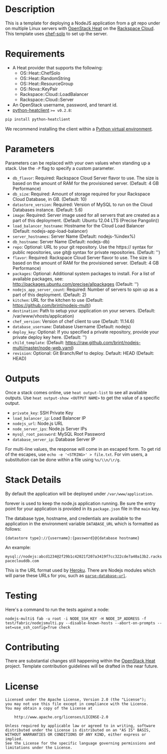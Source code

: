Description
===========

This is a template for deploying a NodeJS application from a git repo under on
multiple Linux servers with [OpenStack
Heat](https://wiki.openstack.org/wiki/Heat) on the [Rackspace
Cloud](http://www.rackspace.com/cloud/). This template uses
[chef-solo](http://docs.opscode.com/chef_solo.html) to set up the server.

Requirements
============
* A Heat provider that supports the following:
  * OS::Heat::ChefSolo
  * OS::Heat::RandomString
  * OS::Heat::ResourceGroup
  * OS::Nova::KeyPair
  * Rackspace::Cloud::LoadBalancer
  * Rackspace::Cloud::Server
* An OpenStack username, password, and tenant id.
* [python-heatclient](https://github.com/openstack/python-heatclient)
`>= v0.2.8`:

```bash
pip install python-heatclient
```

We recommend installing the client within a [Python virtual
environment](http://www.virtualenv.org/).

Parameters
==========
Parameters can be replaced with your own values when standing up a stack. Use
the `-P` flag to specify a custom parameter.

* `db_flavor`: Required: Rackspace Cloud Server flavor to use. The size is
  based on the amount of RAM for the provisioned server. (Default: 4 GB
  Performance)
* `db_size`: Required: Amount of storage required for your Rackspace Cloud Database,
in GB. (Default: 10)
* `datastore_version`: Required: Version of MySQL to run on the Cloud Databases
instance. (Default: 5.6)
* `image`: Required: Server image used for all servers that are created as a
  part of this deployment. (Default: Ubuntu 12.04 LTS (Precise Pangolin))
* `load_balancer_hostname`: Hostname for the Cloud Load Balancer (Default:
  nodejs-app-load-balancer)
* `server_hostnames`: Server Name (Default: nodejs-%index%)
* `db_hostname`: Server Name (Default: nodejs-db)
* `repo`: Optional: URL to your git repository. Use the https:// syntax for
  public repositories, use git@ syntax for private repositories. (Default: '')
* `flavor`: Required: Rackspace Cloud Server flavor to use. The size is based
  on the amount of RAM for the provisioned server. (Default: 4 GB Performance)
* `packages`: Optional: Additional system packages to install. For a list of
  available packages, see: http://packages.ubuntu.com/precise/allpackages
  (Default: '')
* `nodejs_app_server_count`: Required: Number of servers to spin up as a part
  of this deployment. (Default: 2)
* `kitchen`: URL for the kitchen to use (Default:
  https://github.com/brint/nodejs-multi)
* `destination`: Path to setup your application on your servers. (Default:
  /var/www/vhosts/application)
* `chef_version`: Version of chef client to use (Default: 11.14.6)
* `database_username`: Database Username (Default: nodejs)
* `deploy_key`: Optional: If you specified a private repository, provide your
  private deploy key here. (Default: '')
* `child_template`: (Default:
  https://raw.github.com/brint/nodejs-multi/master/node-web.yaml)
* `revision`: Optional: Git Branch/Ref to deploy. Default: HEAD (Default: HEAD)

Outputs
=======
Once a stack comes online, use `heat output-list` to see all available outputs.
Use `heat output-show <OUTPUT NAME>` to get the value of a specific output.

* `private_key`: SSH Private Key
* `load_balancer_ip`: Load Balancer IP
* `nodejs_url`: Node.js URL
* `node_server_ips`: Node.js Server IPs
* `mysql_root_password`: MySQL Root Password
* `database_server_ip`: Database Server IP

For multi-line values, the response will come in an escaped form. To get rid of
the escapes, use `echo -e '<STRING>' > file.txt`. For vim users, a substitution
can be done within a file using `%s/\\n/\r/g`.

Stack Details
=============
By default the application will be deployed under `/var/www/application`.

forever is used to keep the node.js application running. Be sure the entry
point for your application is provided in its `package.json` file in the `main`
key.

The database type, hostname, and credentials are available to the application
in the environment variable `DATABASE_URL` which is formatted as follows:

`{datastore type}://{username}:{password}@{database hostname}`

An example:

`mysql://nodejs:abcd1234@2f29b1c42021f207a3419f7cc322cde7a40a13b2.rackspaceclouddb.com`

This is the URL format used by [Heroku](https://www.heroku.com). There are Nodejs modules
which will parse these URLs for you, such as
[`parse-database-url`](https://www.npmjs.org/package/parse-database-url).

Testing
=============
Here's a command to run the tests against a node:
```
nodejs-multi$ fab -u root -i NODE_SSH_KEY -H NODE_IP_ADDRESS -f test/fabric/nodejsmulti.py --disable-known-hosts --abort-on-prompts --set=use_ssh_config=True check
```

Contributing
============
There are substantial changes still happening within the [OpenStack
Heat](https://wiki.openstack.org/wiki/Heat) project. Template contribution
guidelines will be drafted in the near future.

License
=======
```
Licensed under the Apache License, Version 2.0 (the "License");
you may not use this file except in compliance with the License.
You may obtain a copy of the License at

    http://www.apache.org/licenses/LICENSE-2.0

Unless required by applicable law or agreed to in writing, software
distributed under the License is distributed on an "AS IS" BASIS,
WITHOUT WARRANTIES OR CONDITIONS OF ANY KIND, either express or implied.
See the License for the specific language governing permissions and
limitations under the License.
```
